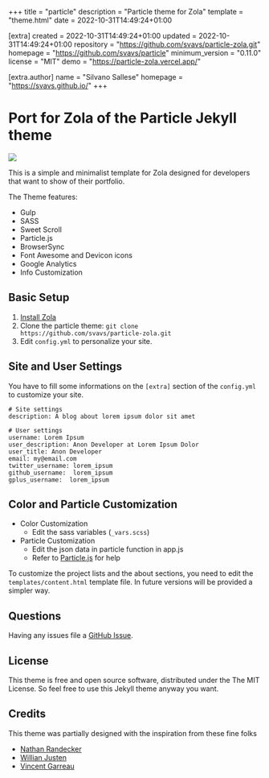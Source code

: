 
+++
title = "particle"
description = "Particle theme for Zola"
template = "theme.html"
date = 2022-10-31T14:49:24+01:00

[extra]
created = 2022-10-31T14:49:24+01:00
updated = 2022-10-31T14:49:24+01:00
repository = "https://github.com/svavs/particle-zola.git"
homepage = "https://github.com/svavs/particle"
minimum_version = "0.11.0"
license = "MIT"
demo = "https://particle-zola.vercel.app/"

[extra.author]
name = "Silvano Sallese"
homepage = "https://svavs.github.io/"
+++        

# Port for Zola of the Particle Jekyll theme

![](./screenshot.jpg)

This is a simple and minimalist template for Zola designed for developers that want to show of their portfolio.

The Theme features:

- Gulp
- SASS
- Sweet Scroll
- Particle.js
- BrowserSync
- Font Awesome and Devicon icons
- Google Analytics
- Info Customization

## Basic Setup

1. [Install Zola](https://getzola.com)
2. Clone the particle theme: `git clone https://github.com/svavs/particle-zola.git`
3. Edit `config.yml` to personalize your site.

## Site and User Settings

You have to fill some informations on the `[extra]` section of the `config.yml` to customize your site.

```
# Site settings
description: A blog about lorem ipsum dolor sit amet

# User settings
username: Lorem Ipsum
user_description: Anon Developer at Lorem Ipsum Dolor
user_title: Anon Developer
email: my@email.com
twitter_username: lorem_ipsum
github_username:  lorem_ipsum
gplus_username:  lorem_ipsum
```

## Color and Particle Customization
- Color Customization
  - Edit the sass variables (`_vars.scss`)
- Particle Customization
  - Edit the json data in particle function in app.js
  - Refer to [Particle.js](https://github.com/VincentGarreau/particles.js/) for help

To customize the project lists and the about sections, you need to edit the `templates/content.html` template file.
In future versions will be provided a simpler way.

## Questions

Having any issues file a [GitHub Issue](https://github.com/svavs/particle-zola/issues/new).

## License

This theme is free and open source software, distributed under the The MIT License. So feel free to use this Jekyll theme anyway you want.

## Credits

This theme was partially designed with the inspiration from these fine folks
- [Nathan Randecker](https://github.com/nrandecker/particle)
- [Willian Justen](https://github.com/willianjusten/will-jekyll-template)
- [Vincent Garreau](https://github.com/VincentGarreau/particles.js/)

        